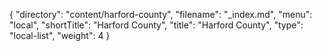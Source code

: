 {
  "directory": "content/harford-county",
  "filename": "_index.md",
  "menu": "local",
  "shortTitle": "Harford County",
  "title": "Harford County",
  "type": "local-list",
  "weight": 4
}
